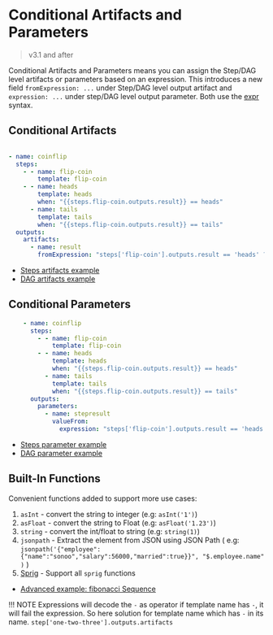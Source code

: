# Conditional Artifacts and Parameters

> v3.1 and after

Conditional Artifacts and Parameters means you can assign the Step/DAG level artifacts or parameters based on an expression. 
This introduces a new field `fromExpression: ...` under Step/DAG level output artifact and `expression: ...` under step/DAG level output parameter. 
Both use the [expr](https://github.com/antonmedv/expr/blob/master/docs/Language-Definition.md) syntax.

## Conditional Artifacts

```yaml

- name: coinflip
  steps:
    - - name: flip-coin
        template: flip-coin
    - - name: heads
        template: heads
        when: "{{steps.flip-coin.outputs.result}} == heads"
      - name: tails
        template: tails
        when: "{{steps.flip-coin.outputs.result}} == tails"
  outputs:
    artifacts:
      - name: result
        fromExpression: "steps['flip-coin'].outputs.result == 'heads' ? steps.heads.outputs.artifacts.headsresult : steps.tails.outputs.artifacts.tailsresult"

```

* [Steps artifacts example](https://raw.githubusercontent.com/argoproj/argo-workflows/master/examples/conditional-artifacts.yaml)
* [DAG artifacts example](https://raw.githubusercontent.com/argoproj/argo-workflows/master/examples/dag-conditional-artifacts.yaml)

## Conditional Parameters

```yaml
    - name: coinflip
      steps:
        - - name: flip-coin
            template: flip-coin
        - - name: heads
            template: heads
            when: "{{steps.flip-coin.outputs.result}} == heads"
          - name: tails
            template: tails
            when: "{{steps.flip-coin.outputs.result}} == tails"
      outputs:
        parameters:
          - name: stepresult
            valueFrom:
              expression: "steps['flip-coin'].outputs.result == 'heads' ? steps.heads.outputs.result : steps.tails.outputs.result"
```

* [Steps parameter example](https://raw.githubusercontent.com/argoproj/argo-workflows/master/examples/conditional-parameters.yaml)
* [DAG parameter example](https://raw.githubusercontent.com/argoproj/argo-workflows/master/examples/dag-conditional-parameters.yaml)

## Built-In Functions

Convenient functions added to support more use cases:

1. `asInt`    - convert the string to integer (e.g: `asInt('1')`)
2. `asFloat`  - convert the string to Float (e.g: `asFloat('1.23')`)
3. `string`   - convert the int/float to string (e.g: `string(1)`)
4. `jsonpath` - Extract the element from JSON using JSON Path (
   e.g: `jsonpath('{"employee":{"name":"sonoo","salary":56000,"married":true}}", "$.employee.name" )` )
5. [Sprig](http://masterminds.github.io/sprig/) - Support all `sprig` functions

* [Advanced example: fibonacci Sequence](https://raw.githubusercontent.com/argoproj/argo-workflows/master/examples/fibonacci-seq-conditional-param.yaml)

!!! NOTE
    Expressions will decode the `-` as operator if template name has `-`, it will fail the expression. So here solution
    for template name which has `-` in its name. `step['one-two-three'].outputs.artifacts`
